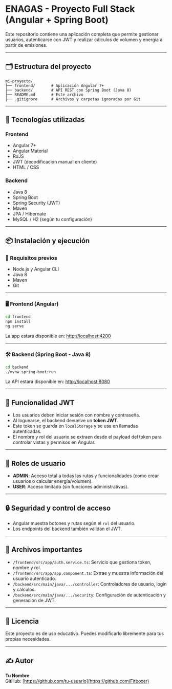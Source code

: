 # ENAGAS - Proyecto Full Stack (Angular + Spring Boot)

Este repositorio contiene una aplicación completa que permite gestionar usuarios, autenticarse con JWT y realizar cálculos de volumen y energía a partir de emisiones.

---

## 🗂️ Estructura del proyecto

```
mi-proyecto/
├── frontend/       # Aplicación Angular 7+
├── backend/        # API REST con Spring Boot (Java 8)
├── README.md       # Este archivo
├── .gitignore      # Archivos y carpetas ignoradas por Git
```

---

## 🚀 Tecnologías utilizadas

### Frontend
- Angular 7+
- Angular Material
- RxJS
- JWT (decodificación manual en cliente)
- HTML / CSS

### Backend
- Java 8
- Spring Boot
- Spring Security (JWT)
- Maven
- JPA / Hibernate
- MySQL / H2 (según tu configuración)

---

## 📦 Instalación y ejecución

### 🔧 Requisitos previos

- Node.js y Angular CLI
- Java 8
- Maven
- Git

---

### 🖥️ Frontend (Angular)

```bash
cd frontend
npm install
ng serve
```

La app estará disponible en: [http://localhost:4200](http://localhost:4200)

---

### 🛠️ Backend (Spring Boot - Java 8)

```bash
cd backend
./mvnw spring-boot:run
```

La API estará disponible en: [http://localhost:8080](http://localhost:8080)

---

## 🔐 Funcionalidad JWT

- Los usuarios deben iniciar sesión con nombre y contraseña.
- Al loguearse, el backend devuelve un **token JWT**.
- Este token se guarda en `localStorage` y se usa en llamadas autenticadas.
- El nombre y rol del usuario se extraen desde el payload del token para controlar vistas y permisos en Angular.

---

## 👤 Roles de usuario

- **ADMIN**: Acceso total a todas las rutas y funcionalidades (como crear usuarios o calcular energía/volumen).
- **USER**: Acceso limitado (sin funciones administrativas).

---

## 🔒 Seguridad y control de acceso

- Angular muestra botones y rutas según el `rol` del usuario.
- Los endpoints del backend también validan el JWT.

---

## 📁 Archivos importantes

- `/frontend/src/app/auth.service.ts`: Servicio que gestiona token, nombre y rol.
- `/frontend/src/app/app.component.ts`: Extrae y muestra información del usuario autenticado.
- `/backend/src/main/java/.../controller`: Controladores de usuario, login y cálculos.
- `/backend/src/main/java/.../security`: Configuración de autenticación y generación de JWT.

---

## 📜 Licencia

Este proyecto es de uso educativo. Puedes modificarlo libremente para tus propias necesidades.

---

## ✍️ Autor

**Tu Nombre**  
GitHub: [https://github.com/tu-usuario](https://github.com/Fitboxer)

